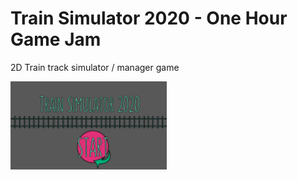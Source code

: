 # Train Simulator 2020 - One Hour Game Jam
2D Train track simulator / manager game

<img src="logo.png" alt="logo" style="width: 250px;"/>
